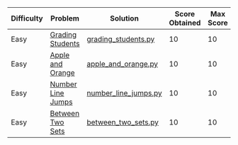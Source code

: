| Difficulty | Problem                                                                              | Solution                                                                                     | Score Obtained | Max Score |
| ---------- | ------------------------------------------------------------------------------------ | -------------------------------------------------------------------------------------------- | -------------- | --------- |
| Easy       | [Grading Students](https://www.hackerrank.com/challenges/grading-students/problem)   | [grading_students.py](/problem_solving/algorithms/implementation/easy/grading_students.py)   | 10             | 10        |
| Easy       | [Apple and Orange](https://www.hackerrank.com/challenges/apple-and-orange/problem)   | [apple_and_orange.py](/problem_solving/algorithms/implementation/easy/apple_and_orange.py)   | 10             | 10        |
| Easy       | [Number Line Jumps](https://www.hackerrank.com/challenges/number-line-jumps/problem) | [number_line_jumps.py](/problem_solving/algorithms/implementation/easy/number_line_jumps.py) | 10             | 10        |
| Easy       | [Between Two Sets](https://www.hackerrank.com/challenges/between-two-sets/problem)   | [between_two_sets.py](/problem_solving/algorithms/implementation/easy/between_two_sets.py)   | 10             | 10        |